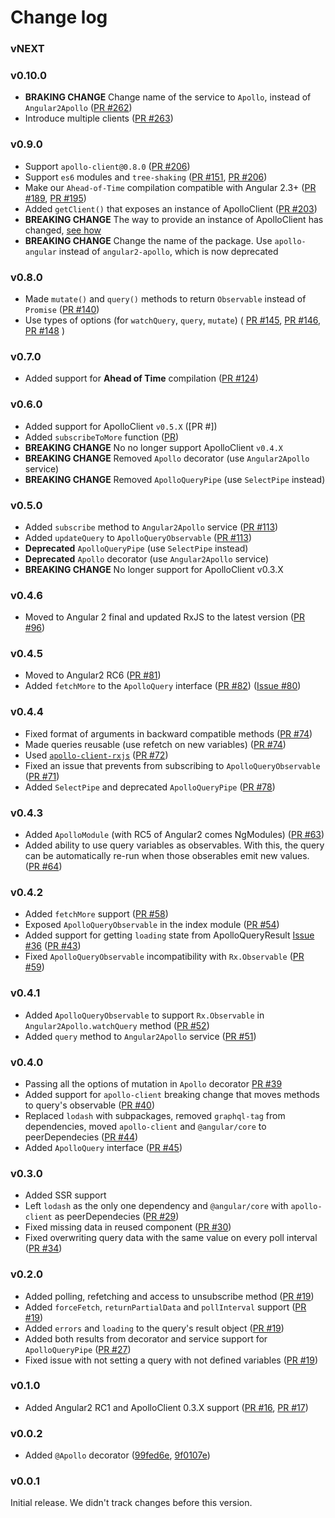 # Change log

### vNEXT

### v0.10.0

- **BRAKING CHANGE** Change name of the service to `Apollo`, instead of `Angular2Apollo` ([PR #262](https://github.com/apollostack/apollo-angular/pull/262))
- Introduce multiple clients ([PR #263](https://github.com/apollostack/apollo-angular/pull/263))

### v0.9.0

- Support `apollo-client@0.8.0` ([PR #206](https://github.com/apollostack/apollo-angular/pull/206))
- Support `es6` modules and `tree-shaking` ([PR #151](https://github.com/apollostack/apollo-angular/pull/151), [PR #206](https://github.com/apollostack/apollo-angular/pull/206))
- Make our `Ahead-of-Time` compilation compatible with Angular 2.3+ ([PR #189](https://github.com/apollostack/apollo-angular/pull/189), [PR #195](https://github.com/apollostack/apollo-angular/pull/195))
- Added `getClient()` that exposes an instance of ApolloClient ([PR #203](https://github.com/apollostack/apollo-angular/pull/203))
- **BREAKING CHANGE** The way to provide an instance of ApolloClient has changed, [see how](https://github.com/apollostack/angular2-docs/pull/23)
- **BREAKING CHANGE** Change the name of the package. Use `apollo-angular` instead of `angular2-apollo`, which is now deprecated

### v0.8.0

- Made `mutate()` and `query()` methods to return `Observable` instead of `Promise` ([PR #140](https://github.com/apollostack/apollo-angular/pull/140))
- Use types of options (for `watchQuery`, `query`, `mutate`) (
[PR #145](https://github.com/apollostack/apollo-angular/pull/145),
[PR #146](https://github.com/apollostack/apollo-angular/pull/146),
[PR #148](https://github.com/apollostack/apollo-angular/pull/148)
)

### v0.7.0

- Added support for **Ahead of Time** compilation ([PR #124](https://github.com/apollostack/apollo-angular/pull/124))


### v0.6.0

- Added support for ApolloClient `v0.5.X` ([PR #])
- Added `subscribeToMore` function ([PR](https://github.com/kamilkisiela/apollo-client-rxjs/pull/5))
- **BREAKING CHANGE** No no longer support ApolloClient `v0.4.X`
- **BREAKING CHANGE** Removed `Apollo` decorator (use `Angular2Apollo` service)
- **BREAKING CHANGE** Removed `ApolloQueryPipe` (use `SelectPipe` instead)

### v0.5.0

- Added `subscribe` method to `Angular2Apollo` service ([PR #113](https://github.com/apollostack/apollo-angular/pull/113))
- Added `updateQuery` to `ApolloQueryObservable` ([PR #113](https://github.com/apollostack/apollo-angular/pull/113))
- **Deprecated** `ApolloQueryPipe` (use `SelectPipe` instead)
- **Deprecated** `Apollo` decorator (use `Angular2Apollo` service)
- **BREAKING CHANGE** No longer support for ApolloClient v0.3.X

### v0.4.6

- Moved to Angular 2 final and updated RxJS to the latest version ([PR #96](https://github.com/apollostack/apollo-angular/pull/96))

### v0.4.5

- Moved to Angular2 RC6 ([PR #81](https://github.com/apollostack/apollo-angular/pull/81))
- Added `fetchMore` to the `ApolloQuery` interface ([PR #82](https://github.com/apollostack/apollo-angular/pull/82)) ([Issue #80](https://github.com/apollostack/apollo-angular/issues/80))

### v0.4.4

- Fixed format of arguments in backward compatible methods ([PR #74](https://github.com/apollostack/apollo-angular/pull/74))
- Made queries reusable (use refetch on new variables) ([PR #74](https://github.com/apollostack/apollo-angular/pull/74))
- Used [`apollo-client-rxjs`](https://github.com/kamilkisiela/apollo-client-rxjs) ([PR #72](https://github.com/apollostack/apollo-angular/pull/72))
- Fixed an issue that prevents from subscribing to `ApolloQueryObservable` ([PR #71](https://github.com/apollostack/apollo-angular/pull/71))
- Added `SelectPipe` and deprecated `ApolloQueryPipe` ([PR #78](https://github.com/apollostack/apollo-angular/pull/78))

### v0.4.3

- Added `ApolloModule` (with RC5 of Angular2 comes NgModules) ([PR #63](https://github.com/apollostack/apollo-angular/pull/63))
- Added ability to use query variables as observables. With this, the query can be automatically re-run when those obserables emit new values. ([PR #64](https://github.com/apollostack/apollo-angular/pull/64))

### v0.4.2

- Added `fetchMore` support ([PR #58](https://github.com/apollostack/apollo-angular/pull/58))
- Exposed `ApolloQueryObservable` in the index module ([PR #54](https://github.com/apollostack/apollo-angular/pull/54))
- Added support for getting `loading` state from ApolloQueryResult [Issue #36](https://github.com/apollostack/apollo-angular/issues/36) ([PR #43](https://github.com/apollostack/apollo-angular/pull/43))
- Fixed `ApolloQueryObservable` incompatibility with `Rx.Observable` ([PR #59](https://github.com/apollostack/apollo-angular/pull/59))

### v0.4.1

- Added `ApolloQueryObservable` to support `Rx.Observable` in `Angular2Apollo.watchQuery` method ([PR #52](https://github.com/apollostack/apollo-angular/pull/52))
- Added `query` method to `Angular2Apollo` service ([PR #51](https://github.com/apollostack/apollo-angular/pull/51))

### v0.4.0

- Passing all the options of mutation in `Apollo` decorator [PR #39](https://github.com/apollostack/apollo-angular/pull/39)
- Added support for `apollo-client` breaking change that moves methods to query's observable ([PR #40](https://github.com/apollostack/apollo-angular/pull/40))
- Replaced `lodash` with subpackages, removed `graphql-tag` from dependencies, moved `apollo-client` and `@angular/core` to peerDependecies ([PR #44](https://github.com/apollostack/apollo-angular/pull/44))
- Added `ApolloQuery` interface ([PR #45](https://github.com/apollostack/apollo-angular/pull/45))

### v0.3.0

- Added SSR support
- Left `lodash` as the only one dependency and `@angular/core` with `apollo-client` as peerDependecies ([PR #29](https://github.com/apollostack/apollo-angular/pull/29))
- Fixed missing data in reused component ([PR #30](https://github.com/apollostack/apollo-angular/pull/30))
- Fixed overwriting query data with the same value on every poll interval ([PR #34](https://github.com/apollostack/apollo-angular/pull/34))

### v0.2.0

- Added polling, refetching and access to unsubscribe method ([PR #19](https://github.com/apollostack/apollo-angular/pull/19))
- Added `forceFetch`, `returnPartialData` and `pollInterval` support ([PR #19](https://github.com/apollostack/apollo-angular/pull/19))
- Added `errors` and `loading` to the query's result object ([PR #19](https://github.com/apollostack/apollo-angular/pull/19))
- Added both results from decorator and service support for `ApolloQueryPipe` ([PR #27](https://github.com/apollostack/apollo-angular/pull/27))
- Fixed issue with not setting a query with not defined variables ([PR #19](https://github.com/apollostack/apollo-angular/pull/19))

### v0.1.0

- Added Angular2 RC1 and ApolloClient 0.3.X support ([PR #16](https://github.com/apollostack/apollo-angular/pull/16), [PR #17](https://github.com/apollostack/apollo-angular/pull/17))

### v0.0.2

- Added `@Apollo` decorator ([99fed6e](https://github.com/apollostack/apollo-angular/commit/99fed6e), [9f0107e](https://github.com/apollostack/apollo-angular/commit/9f0107e))


### v0.0.1

Initial release. We didn't track changes before this version.
